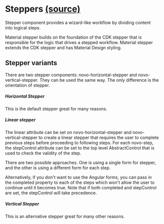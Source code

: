 Steppers [(source)](https://github.com/bullhorn/novo-elements/blob/master/src/elements/stepper)
=========================================================================================

Stepper component provides a wizard-like workflow by dividing content into logical steps.

Material stepper builds on the foundation of the CDK stepper that is responsible for the logic that drives a stepped workflow. Material stepper extends the CDK stepper and has Material Design styling.

## Stepper variants

There are two stepper components: novo-horizontal-stepper and novo-vertical-stepper. They can be used the same way. The only difference is the orientation of stepper.

##### Horizontal Stepper

This is the default stepper great for many reasons.

<code-example example="stepper-horizontal"></code-example>

##### Linear stepper

The linear attribute can be set on novo-horizontal-stepper and novo-vertical-stepper to create a linear stepper that requires the user to complete previous steps before proceeding to following steps. For each novo-step, the stepControl attribute can be set to the top level AbstractControl that is used to check the validity of the step.

There are two possible approaches. One is using a single form for stepper, and the other is using a different form for each step.

Alternatively, if you don't want to use the Angular forms, you can pass in the completed property to each of the steps which won't allow the user to continue until it becomes true. Note that if both completed and stepControl are set, the stepControl will take precedence.

##### Vertical Stepper

This is an alternative stepper great for many other reasons.

<code-example example="stepper-vertical"></code-example>
